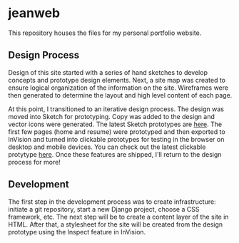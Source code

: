 # jeanweb
This repository houses the files for my personal portfolio website.

## Design Process
Design of this site started with a series of hand sketches to develop concepts and prototype design elements. Next, a site map was created to ensure logical organization of the information on the site. Wireframes were then generated to determine the layout and high level content of each page.

At this point, I transitioned to an iterative design process. The design was moved into Sketch for prototyping. Copy was added to the design and vector icons were generated. The latest Sketch prototypes are [here](https://github.com/jeanruggiero/jeanweb/tree/master/design). The first few pages (home and resume) were prototyped and then exported to InVision and turned into clickable prototypes for testing in the browser on desktop and mobile devices. You can check out the latest clickable protytype [here](https://jeanruggiero459410.invisionapp.com/public/share/6NWU232XG#/screens/474630978). Once these features are shipped, I'll return to the design process for more!

## Development
The first step in the development process was to create infrastructure: initiate a git repository, start a new Django project, choose a CSS framework, etc. The next step will be to create a content layer of the site in HTML. After that, a stylesheet for the site will be created from the design prototype using the Inspect feature in InVision.
